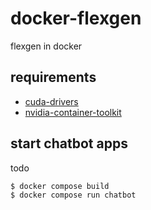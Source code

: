 # docker-flexgen
flexgen in docker

## requirements
- [cuda-drivers](https://developer.nvidia.com/cuda-downloads)
- [nvidia-container-toolkit](https://docs.nvidia.com/datacenter/cloud-native/container-toolkit/install-guide.html#docker)

## start chatbot apps

todo

```
$ docker compose build
$ docker compose run chatbot
```
